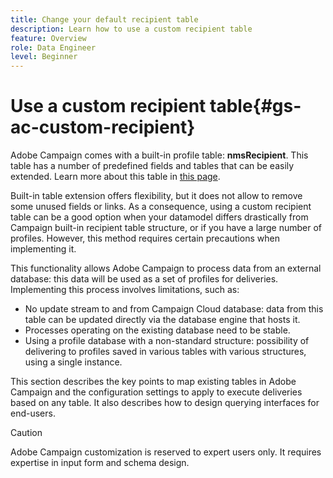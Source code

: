 ```yaml
---
title: Change your default recipient table
description: Learn how to use a custom recipient table
feature: Overview
role: Data Engineer
level: Beginner
---
```

# Use a custom recipient table{#gs-ac-custom-recipient}

Adobe Campaign comes with a built-in profile table: **nmsRecipient**. This table has a number of predefined fields and tables that can be easily extended. Learn more about this table in [this page](datamodel.md#ootb-profiles).

Built-in table extension offers flexibility, but it does not allow to remove some unused fields or links. As a consequence, using a custom recipient table can be a good option when your datamodel differs drastically from Campaign built-in recipient table structure, or if you have a large number of profiles.  However, this method requires certain precautions when implementing it.

This functionality allows Adobe Campaign to process data from an external database: this data will be used as a set of profiles for deliveries. Implementing this process involves limitations, such as:

* No update stream to and from Campaign Cloud database: data from this table can be updated directly via the database engine that hosts it.
* Processes operating on the existing database need to be stable.
* Using a profile database with a non-standard structure: possibility of delivering to profiles saved in various tables with various structures, using a single instance.

This section describes the key points to map existing tables in Adobe Campaign and the configuration settings to apply to execute deliveries based on any table. It also describes how to design querying interfaces for end-users. 

>[!CAUTION]
>
>Adobe Campaign customization is reserved to expert users only. It requires expertise in input form and schema design.

